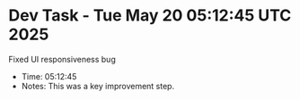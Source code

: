 # Dev Task - Tue May 20 05:12:45 UTC 2025
Fixed UI responsiveness bug
- Time: 05:12:45
- Notes: This was a key improvement step.
